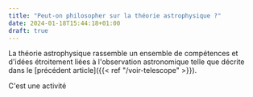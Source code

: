 ```yaml
---
title: "Peut-on philosopher sur la théorie astrophysique ?"
date: 2024-01-18T15:44:18+01:00
draft: true
---
```


La théorie astrophysique rassemble un ensemble de compétences et d'idées étroitement liées à l'observation astronomique telle que décrite dans le [précédent article]({{< ref "/voir-telescope" >}}).

C'est une activité

